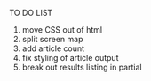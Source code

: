 TO DO LIST

1. move CSS out of html
3. split screen map
4. add article count
5. fix styling of article output
6. break out results listing in partial
